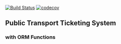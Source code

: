[![Build Status](https://travis-ci.com/Sithira/PTTS.svg?token=m7bojBUyhUE4U9NKNM4E&branch=master)](https://travis-ci.com/Sithira/PTTS)
[![codecov](https://codecov.io/gh/Sithira/PTTS/branch/master/graph/badge.svg?token=7mKhCBrisG)](https://codecov.io/gh/Sithira/PTTS)
## Public Transport Ticketing System

### with ORM Functions